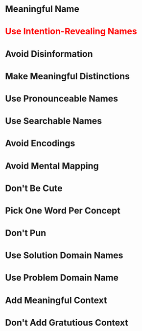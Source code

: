 # Meaningful Name

<h1
  style="color: #f00;"
  >Use Intention-Revealing Names</h1>
<h1>Avoid Disinformation</h1>
<h1>Make Meaningful Distinctions</h1>
<h1>Use Pronounceable Names</h1>
<h1>Use Searchable Names</h1>
<h1>Avoid Encodings</h1>
<h1>Avoid Mental Mapping</h1>
<h1>Don't Be Cute</h1>
<h1>Pick One Word Per Concept</h1>
<h1>Don't Pun</h1>
<h1>Use Solution Domain Names</h1>
<h1>Use Problem Domain Name</h1>
<h1>Add Meaningful Context</h1>
<h1>Don't Add Gratutious Context</h1>
